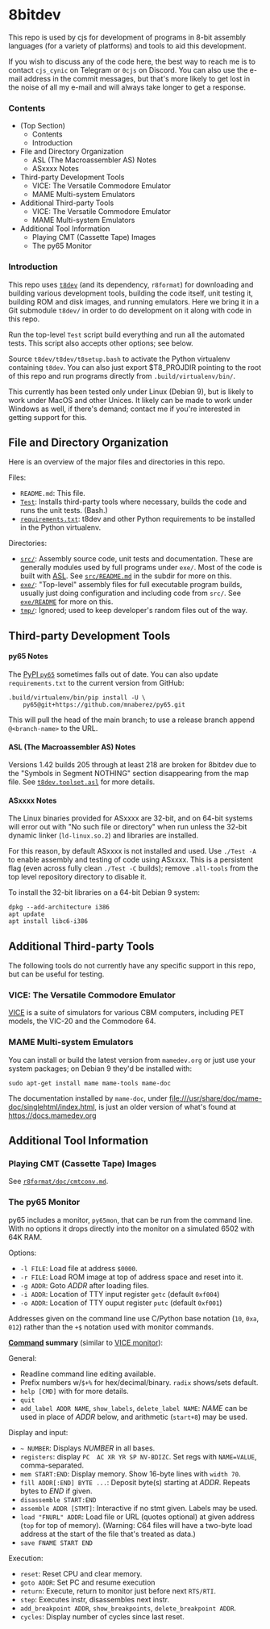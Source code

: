 8bitdev
=======

This repo is used by cjs for development of programs in 8-bit assembly
languages (for a variety of platforms) and tools to aid this development.

If you wish to discuss any of the code here, the best way to reach me is to
contact `cjs_cynic` on Telegram or `0cjs` on Discord. You can also use the
e-mail address in the commit messages, but that's more likely to get lost
in the noise of all my e-mail and will always take longer to get a response.

### Contents

- (Top Section)
  - Contents
  - Introduction
- File and Directory Organization
  - ASL (The Macroassembler AS) Notes
  - ASxxxx Notes
- Third-party Development Tools
  - VICE: The Versatile Commodore Emulator
  - MAME Multi-system Emulators
- Additional Third-party Tools
  - VICE: The Versatile Commodore Emulator
  - MAME Multi-system Emulators
- Additional Tool Information
  - Playing CMT (Cassette Tape) Images
  - The py65 Monitor

### Introduction

This repo uses [`t8dev`][] (and its dependency, `r8format`) for downloading
and building various development tools, building the code itself, unit
testing it, building ROM and disk images, and running emulators. Here we
bring it in a Git submodule `t8dev/` in order to do development on it along
with code in this repo.

Run the top-level `Test` script build everything and run all the automated
tests. This script also accepts other options; see below.

Source `t8dev/t8dev/t8setup.bash` to activate the Python virtualenv
containing `t8dev`. You can also just export $T8_PROJDIR pointing to the
root of this repo and run programs directly from `.build/virtualenv/bin/`.

This currently has been tested only under Linux (Debian 9), but is likely
to work under MacOS and other Unices. It likely can be made to work under
Windows as well, if there's demand; contact me if you're interested in
getting support for this.


File and Directory Organization
-------------------------------

Here is an overview of the major files and directories in this repo.

Files:
- `README.md`: This file.
- [`Test`](./Test): Installs third-party tools where necessary, builds the
  code and runs the unit tests. (Bash.)
- [`requirements.txt`](./requirements.txt): t8dev and other Python
  requirements to be installed in the Python virtualenv.

Directories:
- [`src/`](./src/): Assembly source code, unit tests and documentation.
  These are generally modules used by full programs under `exe/`. Most of
  the code is built with [ASL]. See [`src/README.md`](./src/README.md) in
  the subdir for more on this.
- [`exe/`](./exe/): "Top-level" assembly files for full executable program
  builds, usually just doing configuration and including code from `src/`.
  See [`exe/README`](exe/README.md) for more on this.
- [`tmp/`](./tmp/): Ignored; used to keep developer's random files out of
  the way.


Third-party Development Tools
-----------------------------

#### py65 Notes

The [PyPI `py65`][py65pypi] sometimes falls out of date. You can also
update `requirements.txt` to the current version from GitHub:

    .build/virtualenv/bin/pip install -U \
        py65@git+https://github.com/mnaberez/py65.git

This will pull the head of the main branch; to use a release branch
append `@<branch-name>` to the URL.

#### ASL (The Macroassembler AS) Notes

Versions 1.42 builds 205 through at least 218 are broken for 8bitdev due to
the "Symbols in Segment NOTHING" section disappearing from the map file.
See [`t8dev.toolset.asl`] for more details.

#### ASxxxx Notes

The Linux binaries provided for ASxxxx are 32-bit, and on 64-bit systems
will error out with "No such file or directory" when run unless the 32-bit
dynamic linker (`ld-linux.so.2`) and libraries are installed.

For this reason, by default ASxxxx is not installed and used. Use `./Test
-A` to enable assembly and testing of code using ASxxxx. This is a
persistent flag (even across fully clean `./Test -C` builds); remove
`.all-tools` from the top level repository directory to disable it.

To install the 32-bit libraries on a 64-bit Debian 9 system:

    dpkg --add-architecture i386
    apt update
    apt install libc6-i386


Additional Third-party Tools
----------------------------

The following tools do not currently have any specific support in this
repo, but can be useful for testing.

### VICE: The Versatile Commodore Emulator

[VICE] is a suite of simulators for various CBM computers, including PET
models, the VIC-20 and the Commodore 64.

### MAME Multi-system Emulators

You can install or build the latest version from `mamedev.org` or just use
your system packages; on Debian 9 they'd be installed with:

    sudo apt-get install mame mame-tools mame-doc

The documentation installed by `mame-doc`, under
<file:///usr/share/doc/mame-doc/singlehtml/index.html>, is just an older
version of what's found at <https://docs.mamedev.org>


Additional Tool Information
---------------------------

### Playing CMT (Cassette Tape) Images

See [`r8format/doc/cmtconv.md`][cmtdoc].

### The py65 Monitor

py65 includes a monitor, `py65mon`, that can be run from the command
line. With no options it drops directly into the monitor on a
simulated 6502 with 64K RAM.

Options:
- `-l FILE`: Load file at address `$0000`.
- `-r FILE`: Load ROM image at top of address space and reset into it.
- `-g ADDR`: Goto _ADDR_ after loading files.
- `-i ADDR`: Location of TTY input register `getc` (default `0xf004`)
- `-o ADDR`: Location of TTY ouput register `putc` (default `0xf001`)

Addresses given on the command line use C/Python base notation (`10`,
`0xa`, `012`) rather than the `+$` notation used with monitor
commands.

__[Command][py65-cmds] summary__ (similar to [VICE monitor][vice-mon]):

General:
- Readline command line editing available.
- Prefix numbers w/`$+%` for hex/decimal/binary. `radix` shows/sets default.
- `help [CMD]` with for more details.
- `quit`
- `add_label ADDR NAME`, `show_labels`, `delete_label NAME`: _NAME_ can be
  used in place of _ADDR_ below, and arithmetic (`start+8`) may be used.

Display and input:
- `~ NUMBER`: Displays _NUMBER_ in all bases.
- `registers`: display `PC  AC XR YR SP NV-BDIZC`.
  Set regs with `NAME=VALUE`, comma-separated.
- `mem START:END`: Display memory. Show 16-byte lines with `width 70`.
- `fill ADDR[:END] BYTE ...`: Deposit byte(s) starting at _ADDR_.
   Repeats bytes to _END_ if given.
- `disassemble START:END`
- `assemble ADDR [STMT]`: Interactive if no stmt given. Labels may be used.
- `load "FNURL" ADDR`: Load file or URL (quotes optional) at given
  address (`top` for top of memory). (Warning: C64 files will have a
  two-byte load address at the start of the file that's treated as data.)
- `save FNAME START END`

Execution:
- `reset`: Reset CPU and clear memory.
- `goto ADDR`: Set PC and resume execution
- `return`: Execute, return to monitor just before next `RTS/RTI`.
- `step`: Executes instr, disassembles next instr.
- `add_breakpoint ADDR`, `show_breakpoints`, `delete_breakpoint ADDR`.
- `cycles`: Display number of cycles since last reset.



<!-------------------------------------------------------------------->
[`t8dev.toolset.asl`]: https://github.com/mc68-net/t8dev/blob/main/t8dev/psrc/t8dev/toolset/asl.py
[`t8dev`]: https://github.com/mc68-net/t8dev
[asl]: http://john.ccac.rwth-aachen.de:8000/as/
[cmtdoc]: https://github.com/mc68-net/t8dev/blob/main/r8format/doc/cmtconv.md
[py65pypi]: https://pypi.org/project/py65/#history

[VICE]: https://vice-emu.sourceforge.io/
[py65-cmds]: https://py65.readthedocs.io/en/latest/index.html#command-reference
[py65-src]: https://github.com/mnaberez/py65
[vice-mon]: http://vice-emu.sourceforge.net/vice_12.html
